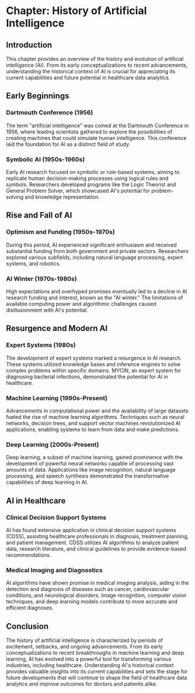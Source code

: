 **Chapter: History of Artificial Intelligence**
===============================================

Introduction
------------

This chapter provides an overview of the history and evolution of artificial intelligence (AI). From its early conceptualizations to recent advancements, understanding the historical context of AI is crucial for appreciating its current capabilities and future potential in healthcare data analytics.

Early Beginnings
----------------

### Dartmouth Conference (1956)

The term "artificial intelligence" was coined at the Dartmouth Conference in 1956, where leading scientists gathered to explore the possibilities of creating machines that could simulate human intelligence. This conference laid the foundation for AI as a distinct field of study.

### Symbolic AI (1950s-1960s)

Early AI research focused on symbolic or rule-based systems, aiming to replicate human decision-making processes using logical rules and symbols. Researchers developed programs like the Logic Theorist and General Problem Solver, which showcased AI's potential for problem-solving and knowledge representation.

Rise and Fall of AI
-------------------

### Optimism and Funding (1950s-1970s)

During this period, AI experienced significant enthusiasm and received substantial funding from both government and private sectors. Researchers explored various subfields, including natural language processing, expert systems, and robotics.

### AI Winter (1970s-1980s)

High expectations and overhyped promises eventually led to a decline in AI research funding and interest, known as the "AI winter." The limitations of available computing power and algorithmic challenges caused disillusionment with AI's potential.

Resurgence and Modern AI
------------------------

### Expert Systems (1980s)

The development of expert systems marked a resurgence in AI research. These systems utilized knowledge bases and inference engines to solve complex problems within specific domains. MYCIN, an expert system for diagnosing bacterial infections, demonstrated the potential for AI in healthcare.

### Machine Learning (1990s-Present)

Advancements in computational power and the availability of large datasets fueled the rise of machine learning algorithms. Techniques such as neural networks, decision trees, and support vector machines revolutionized AI applications, enabling systems to learn from data and make predictions.

### Deep Learning (2000s-Present)

Deep learning, a subset of machine learning, gained prominence with the development of powerful neural networks capable of processing vast amounts of data. Applications like image recognition, natural language processing, and speech synthesis demonstrated the transformative capabilities of deep learning in AI.

AI in Healthcare
----------------

### Clinical Decision Support Systems

AI has found extensive application in clinical decision support systems (CDSS), assisting healthcare professionals in diagnosis, treatment planning, and patient management. CDSS utilizes AI algorithms to analyze patient data, research literature, and clinical guidelines to provide evidence-based recommendations.

### Medical Imaging and Diagnostics

AI algorithms have shown promise in medical imaging analysis, aiding in the detection and diagnosis of diseases such as cancer, cardiovascular conditions, and neurological disorders. Image recognition, computer vision techniques, and deep learning models contribute to more accurate and efficient diagnoses.

Conclusion
----------

The history of artificial intelligence is characterized by periods of excitement, setbacks, and ongoing advancements. From its early conceptualizations to recent breakthroughs in machine learning and deep learning, AI has evolved into a powerful tool for transforming various industries, including healthcare. Understanding AI's historical context provides valuable insights into its current capabilities and sets the stage for future developments that will continue to shape the field of healthcare data analytics and improve outcomes for doctors and patients alike.

